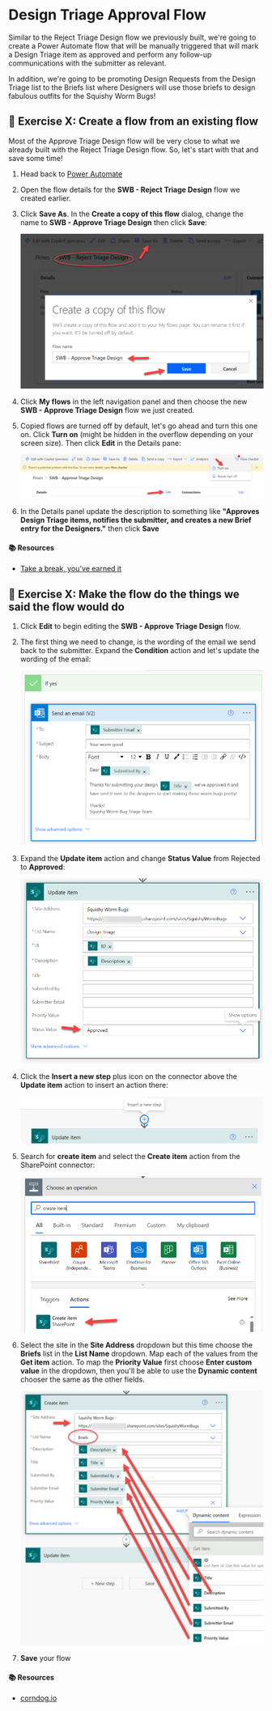 # Design Triage Approval Flow

Similar to the Reject Triage Design flow we previously built, we're going to create a Power Automate flow that will be manually triggered that will mark a Design Triage item as approved and perform any follow-up communications with the submitter as relevant. 

In addition, we're going to be promoting Design Requests from the Design Triage list to the Briefs list where Designers will use those briefs to design fabulous outfits for the Squishy Worm Bugs!


## :rocket: Exercise X: Create a flow from an existing flow

Most of the Approve Triage Design flow will be very close to what we already built with the Reject Triage Design flow. So, let's start with that and save some time!

1. Head back to [Power Automate](https://make.powerautomate.com)

1. Open the flow details for the **SWB - Reject Triage Design** flow we created earlier.

1. Click **Save As**. In the **Create a copy of this flow** dialog, change the name to **SWB - Approve Triage Design** then click **Save**:

    ![copy flow](./assets/dtApprovalCopyFlow.png)

1. Click **My flows** in the left navigation panel and then choose the new **SWB - Approve Triage Design** flow we just created.

1. Copied flows are turned off by default, let's go ahead and turn this one on. Click **Turn on** (might be hidden in the overflow depending on your screen size). Then click **Edit** in the Details pane:

    ![turn on flow](./assets/dtApprovalTurnFlowOn.png)

1. In the Details panel update the description to something like **"Approves Design Triage items, notifies the submitter, and creates a new Brief entry for the Designers."** then click **Save**

#### :books: Resources

- [Take a break, you've earned it](https://papertoilet.com/)


## :rocket: Exercise X: Make the flow do the things we said the flow would do

1. Click **Edit** to begin editing the **SWB - Approve Triage Design** flow.

1. The first thing we need to change, is the wording of the email we send back to the submitter. Expand the **Condition** action and let's update the wording of the email:

    ![approval email notification](./assets/dtApprovalSendEmail.png)

1. Expand the **Update item** action and change **Status Value** from Rejected to **Approved**:

    ![update item](./assets/dtApprovalUpdateItem.png)

1. Click the **Insert a new step** plus icon on the connector above the **Update item** action to insert an action there:

    ![insert a new step](./assets/dtApprovalInsertStep.png)

1. Search for **create item** and select the **Create item** action from the SharePoint connector:

    ![create item selection](./assets/dtApprovalCreateItemSelection.png)

1. Select the site in the **Site Address** dropdown but this time choose the **Briefs** list in the **List Name** dropdown. Map each of the values from the **Get item** action. To map the **Priority Value** first choose **Enter custom value** in the dropdown, then you'll be able to use the **Dynamic content** chooser the same as the other fields.

    ![create item configuration](./assets/dtApprovalCreateItem.png)

1. **Save** your flow

#### :books: Resources

- [corndog.io](http://corndog.io/)
